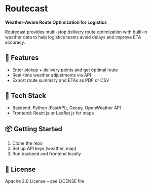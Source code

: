 
# Routecast

**Weather-Aware Route Optimization for Logistics**

Routecast provides multi-stop delivery route optimization with built-in weather data to help logistics teams avoid delays and improve ETA accuracy.

## 🚀 Features
- Enter pickup + delivery points and get optimal route
- Real-time weather adjustments via API
- Export route summary and ETAs as PDF or CSV

## 🧠 Tech Stack
- Backend: Python (FastAPI), Geopy, OpenWeather API
- Frontend: React.js or Leaflet.js for maps

## 📦 Getting Started
1. Clone the repo
2. Set up API keys (weather, map)
3. Run backend and frontend locally

## 📄 License
Apache 2.0 License – see LICENSE file
